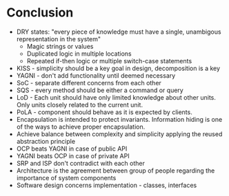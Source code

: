 # Conclusion

- DRY states: "every piece of knowledge must have a single, unambigous representation in the system"
    - Magic strings or values
    - Duplicated logic in multiple locations
    - Repeated if-then logic or multiple switch-case statements
- KISS - simplicity should be a key goal in design, decomposition is a key
- YAGNI - don't add functionality until deemed necessary
- SoC - separate different concerns from each other
- SQS - every method should be either a command or query
- LoD - Each unit should have only limited knowledge about other units. Only units closely related to the current unit.
- PoLA - component should behave as it is expected by clients.
- Encapsulation is intended to protect invariants. Information hiding is one of the ways to achieve proper encapsulation.
- Achieve balance between complexity and simplicity applying the reused abstraction principle
- OCP beats YAGNI in case of public API
- YAGNI beats OCP in case of private API
- SRP and ISP don't contradict with each other
- Architecture is the agreement between group of people regarding the importance of system components
- Software design concerns implementation - classes, interfaces
